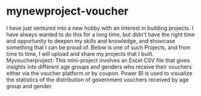 # mynewproject-voucher
I have just ventured into a new hobby with an interest in building projects. I have always wanted to do this for a long time, but didn't have the right time and opportunity to deepen my skills and knowledge, and showcase something that I can be proud of. Below is one of such Projects, and from time to time, I will upload and share my projects that I built. 
Myvoucherproject:
This mini-project involves an Excel CSV file that gives insights into different age groups and genders who receive their vouchers either via the voucher platform or by coupon.
Power BI is used to visualize the statistics of the distribution of government vouchers received by age group and gender.
